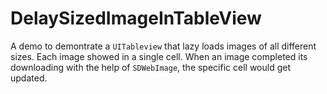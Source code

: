 # DelaySizedImageInTableView
A demo to demontrate a `UITableview` that lazy loads images of all different sizes. Each image showed in a single cell. When an image completed its downloading with the help of `SDWebImage`, the specific cell would get updated.
